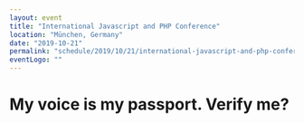 ```yaml
---
layout: event
title: "International Javascript and PHP Conference"
location: "München, Germany"
date: "2019-10-21"
permalink: "schedule/2019/10/21/international-javascript-and-php-conference"
eventLogo: ""
---
```

# My voice is my passport. Verify me?

